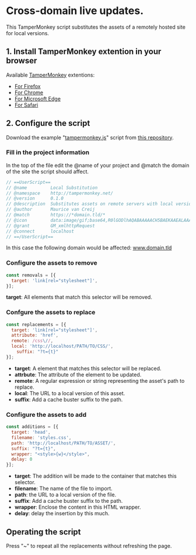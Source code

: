 # Cross-domain live updates.

This TamperMonkey script substitutes the assets of a remotely hosted site for local versions.

## 1. Install TamperMonkey extention in your browser

Available [TamperMonkey](https://www.tampermonkey.net/) extentions:
- [For Firefox](https://addons.mozilla.org/en-US/firefox/addon/tampermonkey/)
- [For Chrome](https://chrome.google.com/webstore/detail/tampermonkey/dhdgffkkebhmkfjojejmpbldmpobfkfo?hl=en)
- [For Microsoft Edge](https://www.microsoft.com/en-us/p/tampermonkey/9nblggh5162s?activetab=pivot:overviewtab)
- [For Safari](https://apps.apple.com/us/app/tampermonkey/id1482490089?mt=12)

## 2. Configure the script

Download the example "[tampermonkey.js](https://raw.githubusercontent.com/WoollyMittens/tampermonkey-substitute-local/master/tampermonkey.js)" script from [this repository](https://github.com/WoollyMittens/tampermonkey-substitute-local).

### Fill in the project information

In the top of the file edit the @name of your project and @match the domain of the site the script should affect.

```javascript
// ==UserScript==
// @name         Local Substitution
// @namespace    http://tampermonkey.net/
// @version      0.1.0
// @description  Substitutes assets on remote servers with local versions
// @author       Maurice van Creij
// @match        https://*domain.tld/*
// @icon         data:image/gif;base64,R0lGODlhAQABAAAAACH5BAEKAAEALAAAAAABAAEAAAICTAEAOw==
// @grant        GM_xmlhttpRequest
// @connect      localhost
// ==/UserScript==
```

In this case the following domain would be affected: www.domain.tld

### Configure the assets to remove

```javascript
const removals = [{
  target: 'link[rel="stylesheet"]',
}];
```

**target**: All elements that match this selector will be removed.

### Confgure the assets to replace

```javascript
const replacements = [{
  target: 'link[rel="stylesheet"]',
  attribute: 'href',
  remote: /css\//,
  local: 'http://localhost/PATH/TO/CSS/',
	suffix: "?t={t}"
}];
```

- **target**: A element that matches this selector will be replaced.
- **attrbute**: The attribute of the element to be updated.
- **remote**: A regular expression or string representing the asset's path to replace.
- **local**: The URL to a local version of this asset.
- **suffix**: Add a cache buster suffix to the path.

### Configure the assets to add

```javascript
const additions = [{
  target: 'head',
  filename: 'styles.css',
  path: 'http://localhost/PATH/TO/ASSET/',
  suffix: "?t={t}",
  wrapper: "<style>{w}</style>",
  delay: 0
}];
```

- **target**: The addition will be made to the container that matches this selector.
- **filename**: The name of the file to import.
- **path**: the URL to a local version of the file.
- **suffix**: Add a cache buster suffix to the path.
- **wrapper**: Enclose the content in this HTML wrapper.
- **delay**: delay the insertion by this much.

## Operating the script

Press "~" to repeat all the replacements without refreshing the page.
